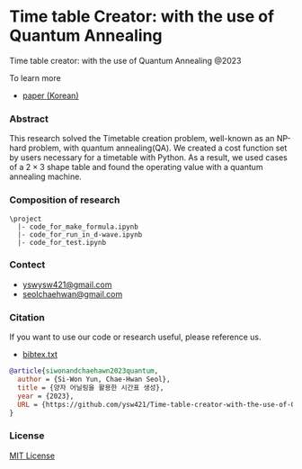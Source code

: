 # Time table Creator: with the use of Quantum Annealing

Time table creator: with the use of Quantum Annealing @2023

To learn more
- [paper (Korean)](https://github.com/ysw421/Time-table-creator-with-the-use-of-Quantum-Annealing/blob/main/tex/main.pdf)<br>

### Abstract
This research solved the Timetable creation problem, well-known as an NP-hard problem, with quantum annealing(QA).
We created a cost function set by users necessary for a timetable with Python.
As a result, we used cases of a $2 \times 3$ shape table and found the operating value with a quantum annealing machine.

### Composition of research
```
\project
  |- code_for_make_formula.ipynb
  |- code_for_run_in_d-wave.ipynb
  |- code_for_test.ipynb
```

### Contect
- yswysw421@gmail.com
- seolchaehwan@gmail.com

### Citation
If you want to use our code or research useful, please reference us.
- [bibtex.txt](./bibtex.txt)
```bibtex
@article{siwonandchaehawn2023quantum,
  author = {Si-Won Yun, Chae-Hwan Seol},
  title = {양자 어닐링을 활용한 시간표 생성},
  year = {2023},
  URL = {https://github.com/ysw421/Time-table-creator-with-the-use-of-Quantum-Annealing}
}
```

### License
[MIT License](./LICENSE)
